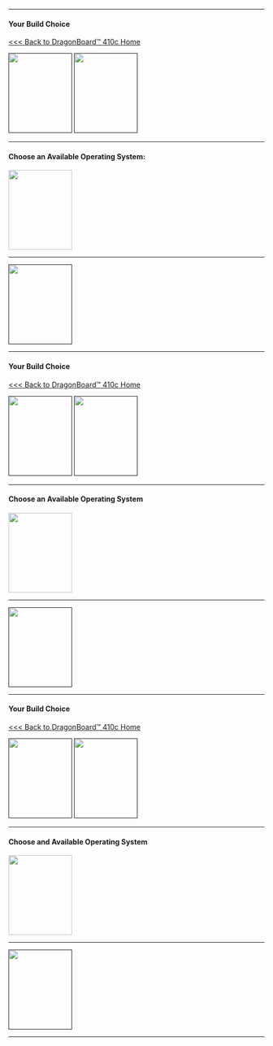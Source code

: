 
***
#### Your Build Choice
[<<< Back to DragonBoard™ 410c Home](https://github.com/96boards/documentation/wiki/DragonBoard™-410c-Home)

[<img src="http://i.imgur.com/jl4GG0d.png" data-canonical-src="http://i.imgur.com/jl4GG0d.png" width="125" height="157" />]()
[<img src="http://i.imgur.com/yRQKDI6.png" data-canonical-src="http://i.imgur.com/yRQKDI6.png" width="125" height="157" />]()

***
#### Choose an Available Operating System:

[<img src="http://i.imgur.com/OQGR5yY.png" data-canonical-src="http://i.imgur.com/OQGR5yY.png" width="125" height="157" />](https://github.com/sdrobertw/test-wiki-/wiki/DragonBoard™-410c-Reference-Platform-Debian)

***

[<img src="http://i.imgur.com/znkTVHx.png" data-canonical-src="http://i.imgur.com/znkTVHx.png" width="125" height="157" />]()

***
#### Your Build Choice
[<<< Back to DragonBoard™ 410c Home](https://github.com/96boards/documentation/wiki/DragonBoard™-410c-Home)

[<img src="http://i.imgur.com/7rrS2JR.png" data-canonical-src="http://i.imgur.com/7rrS2JR.png" width="125" height="157" />]()
[<img src="http://i.imgur.com/yRQKDI6.png" data-canonical-src="http://i.imgur.com/yRQKDI6.png" width="125" height="157" />]()

***
#### Choose an Available Operating System

[<img src="http://i.imgur.com/OQGR5yY.png" data-canonical-src="http://i.imgur.com/OQGR5yY.png" width="125" height="157" />](https://github.com/sdrobertw/test-wiki-/wiki/DragonBoard™-410c-Linaro-Debian)

***

[<img src="http://i.imgur.com/znkTVHx.png" data-canonical-src="http://i.imgur.com/znkTVHx.png" width="125" height="157" />]()

***
#### Your Build Choice
[<<< Back to DragonBoard™ 410c Home](https://github.com/96boards/documentation/wiki/DragonBoard™-410c-Home)

[<img src="http://i.imgur.com/dnsIEuC.png" data-canonical-src="http://i.imgur.com/dnsIEuC.png" width="125" height="157" />]()
[<img src="http://i.imgur.com/yRQKDI6.png" data-canonical-src="http://i.imgur.com/yRQKDI6.png" width="125" height="157" />]()


***
#### Choose and Available Operating System

[<img src="http://i.imgur.com/7wy1996.png" data-canoncal-src="http://i.imgur.com/7wy1996.png" width="125" height="157" />](https://github.com/sdrobertw/test-wiki-/wiki/Dragonboard™-410c-Qualcomm-Android)


***

[<img src="http://i.imgur.com/znkTVHx.png" data-canonical-src="http://i.imgur.com/znkTVHx.png" width="125" height="157" />]()

***